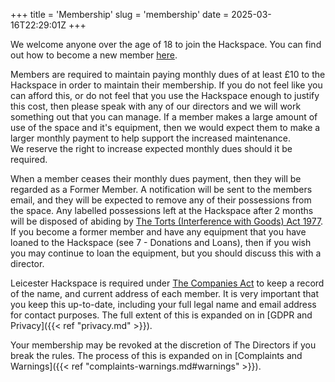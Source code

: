 +++
title = 'Membership'
slug = 'membership'
date = 2025-03-16T22:29:01Z
+++

We welcome anyone over the age of 18 to join the Hackspace. You can find out how to become a new member
[here](https://leicesterhackspace.org.uk).

Members are required to maintain paying monthly dues of at least £10 to the Hackspace in order to maintain their
membership. If you do not feel like you can afford this, or do not feel that you use the Hackspace enough to justify
this cost, then please speak with any of our directors and we will work something out that you can manage.
If a member makes a large amount of use of the space and it's equipment, then we would expect them to make a larger
monthly payment to help support the increased maintenance.  
We reserve the right to increase expected monthly dues should it be required.

When a member ceases their monthly dues payment, then they will be regarded as a Former Member. A notification will be
sent to the members email, and they will be expected to remove any of their possessions from the space. Any labelled
possessions left at the Hackspace after 2 months will be disposed of abiding by
[The Torts (Interference with Goods) Act 1977](https://www.legislation.gov.uk/ukpga/1977/32). If you become a former
member and have any equipment that you have loaned to the Hackspace (see 7 - Donations and Loans), then if you wish you
may continue to loan the equipment, but you should discuss this with a director.

Leicester Hackspace is required under [The Companies Act](https://www.legislation.gov.uk/ukpga/2006/46/contents) to keep
a record of the name, and current address of each member. It is very important that you keep this up-to-date, including
your full legal name and email address for contact purposes. The full extent of this is expanded on in
[GDPR and Privacy]({{< ref "privacy.md" >}}).

Your membership may be revoked at the discretion of The Directors if you break the rules. The process of this is
expanded on in [Complaints and Warnings]({{< ref "complaints-warnings.md#warnings" >}}).
